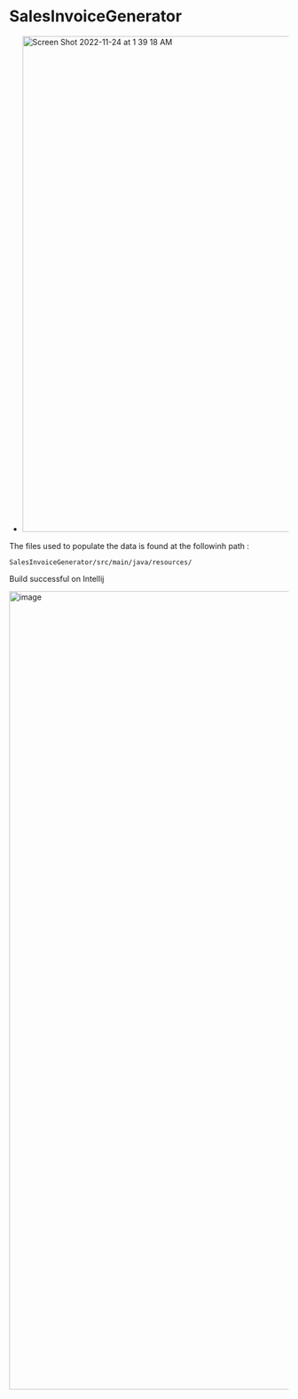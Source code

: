 # SalesInvoiceGenerator

+ <img width="894" alt="Screen Shot 2022-11-24 at 1 39 18 AM" src="https://user-images.githubusercontent.com/30378586/203664358-a74db792-a232-4485-8315-8964c694338c.png">


The files used to populate the data is found at the followinh path :

`SalesInvoiceGenerator/src/main/java/resources/`


Build successful on Intellij

<img width="1440" alt="image" src="https://user-images.githubusercontent.com/30378586/204107617-51b61f46-c01d-46f9-b6f4-371614f78fef.png">

